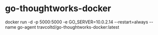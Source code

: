 # go-thoughtworks-docker

docker run -d -p 5000:5000 -e GO_SERVER=10.0.2.14 --restart=always --name go-agent travcoltd/go-thoughtworks-docker:latest
